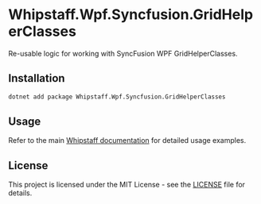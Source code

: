 # Whipstaff.Wpf.Syncfusion.GridHelperClasses

Re-usable logic for working with SyncFusion WPF GridHelperClasses.

## Installation

```bash
dotnet add package Whipstaff.Wpf.Syncfusion.GridHelperClasses
```

## Usage

Refer to the main [Whipstaff documentation](https://github.com/dpvreony/whipstaff) for detailed usage examples.

## License

This project is licensed under the MIT License - see the [LICENSE](https://github.com/dpvreony/whipstaff/blob/main/LICENSE) file for details.
